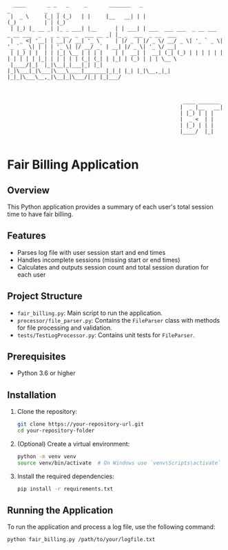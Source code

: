 ```
  ____       _ _   _     _       _______   _                                                _           _   _                 
 |  _ \     (_| | (_)   | |     |__   __| | |                                              (_)         | | (_)                
 | |_) |_ __ _| |_ _ ___| |__      | | ___| | ___  ___ ___  _ __ ___  _ __ ___  _   _ _ __  _  ___ __ _| |_ _  ___  _ __  ___ 
 |  _ <| '__| | __| / __| '_ \     | |/ _ | |/ _ \/ __/ _ \| '_ ` _ \| '_ ` _ \| | | | '_ \| |/ __/ _` | __| |/ _ \| '_ \/ __|
 | |_) | |  | | |_| \__ | | | |    | |  __| |  __| (_| (_) | | | | | | | | | | | |_| | | | | | (_| (_| | |_| | (_) | | | \__ \
 |____/|_|  |_|\__|_|___|_| |_|    |_|\___|_|\___|\___\____|_______|_|_| |_| |_|\__,_|_| |_|_|\___\__,_|\__|_|\___/|_| |_|___/ 



                                                         ____ _______ 
                                                        |  _ |__   __|
                                                        | |_) | | |   
                                                        |  _ <  | |   
                                                        | |_) | | |   
                                                        |____/  |_| 


```

# Fair Billing Application

## Overview
This Python application provides a summary of each user's total session time to have fair billing.

## Features
- Parses log file with user session start and end times
- Handles incomplete sessions (missing start or end times)
- Calculates and outputs session count and total session duration for each user

## Project Structure

- `fair_billing.py`: Main script to run the application.
- `processor/file_parser.py`: Contains the `FileParser` class with methods for file processing and validation.
- `tests/TestLogProcessor.py`: Contains unit tests for `FileParser`.

## Prerequisites

- Python 3.6 or higher

## Installation

1. Clone the repository:

    ```bash
    git clone https://your-repository-url.git
    cd your-repository-folder
    ```

2. (Optional) Create a virtual environment:

    ```bash
    python -m venv venv
    source venv/bin/activate  # On Windows use `venv\Scripts\activate`
    ```

3. Install the required dependencies:

    ```bash
    pip install -r requirements.txt
    ```

## Running the Application

To run the application and process a log file, use the following command:

```bash
python fair_billing.py /path/to/your/logfile.txt
